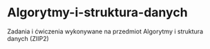 # Algorytmy-i-struktura-danych
Zadania i ćwiczenia wykonywane na przedmiot Algorytmy i struktura danych (ZIIP2)
